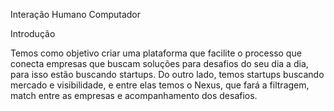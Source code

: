 Interação Humano Computador

Introdução

Temos como objetivo criar uma plataforma que facilite o processo que conecta empresas que buscam soluções para desafios do seu dia a dia, para isso estão buscando startups. Do outro lado, temos startups buscando mercado e visibilidade, e entre elas temos o Nexus, que fará a filtragem, match entre as empresas e acompanhamento dos desafios. 



